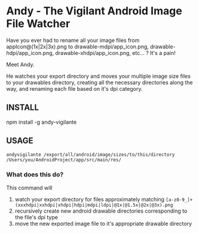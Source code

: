 # Andy - The Vigilant Android Image File Watcher

Have you ever had to rename all your image files from appIcon@(1x|2x|3x).png to drawable-mdpi/app_icon.png, drawable-hdpi/app_icon.png, drawable-xhdpi/app_icon.png, etc... ?
It's a pain!

Meet Andy.

He watches your export directory and moves your multiple image size files to your drawables directory, creating all the necessary directories along the way, and renaming each file based on it's dpi category. 

## INSTALL

npm install -g andy-vigilante

## USAGE

```
andyvigilante /export/all/android/image/sizes/to/this/directory /Users/you/AndroidProject/app/src/main/res/
```

### What does this do?
This command will

1. watch your export directory for files approximately matching `[a-z0-9_]+(xxxhdpi|xxhdpi|xhdpi|hdpi|mdpi|ldpi|@1x|@1.5x|@2x|@3x).png`
1. recursively create new android drawable directories corresponding to the file's dpi type
1. move the new exported image file to it's appropriate drawable directory